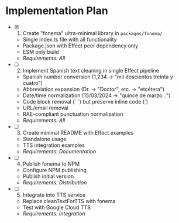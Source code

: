 # Implementation Plan

- [x] 1. Create "fonema" ultra-minimal library in `packages/fonema/`

  - Single index.ts file with all functionality
  - Package.json with Effect peer dependency only
  - ESM only build
  - _Requirements: All_

- [ ] 2. Implement Spanish text cleaning in single Effect pipeline

  - Spanish number conversion (1,234 → "mil doscientos treinta y cuatro")
  - Abbreviation expansion (Dr. → "Doctor", etc. → "etcétera")
  - Date/time normalization (15/03/2024 → "quince de marzo...")
  - Code block removal (```) but preserve inline code (`)
  - URL/email removal
  - RAE-compliant punctuation normalization
  - _Requirements: All_

- [ ] 3. Create minimal README with Effect examples

  - Standalone usage
  - TTS integration examples
  - _Requirements: Documentation_

- [ ] 4. Publish fonema to NPM

  - Configure NPM publishing
  - Publish initial version
  - _Requirements: Distribution_

- [ ] 5. Integrate into TTS service
  - Replace cleanTextForTTS with fonema
  - Test with Google Cloud TTS
  - _Requirements: Integration_
